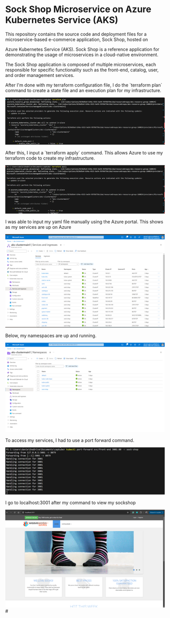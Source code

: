 # Sock Shop Microservice on Azure Kubernetes Service (AKS)

<p> This repository contains the source code and deployment files for a microservice-based e-commerce application, Sock Shop, hosted on </p>

<p> Azure Kubernetes Service (AKS). Sock Shop is a reference application for demonstrating the usage of microservices in a cloud-native environment.</p>

<p> The Sock Shop application is composed of multiple microservices, each responsible for specific functionality such as the front-end, catalog, user, and order management services. </p>

<p> After I'm done with my terraform configuration file, I do the `terraform plan` command to create a state file and an execution plan for my infrastructure. </p>

![Terraform Plan](<terraform plan.png>)

<p> After this, I input a `terraform apply` command. This allows Azure to use my terraform code to create my infrastructure.</p>

![Terraform Apply](<terraform apply.png>)

<p> I was able to input my yaml file manually using the Azure portal. This shows as my services are up on Azure </p>

![Services](services.png)

<p> Below, my namespaces are up and running. </p>

![Namespaces](<kubernetes namespace.png>)

<p> To access my services, I had to use a port forward command. </p>

![Port Forward](<port forward command.png>)

<p> I go to localhost:3001 after my command to view my sockshop </p>

![Front-End](sock.png)#
